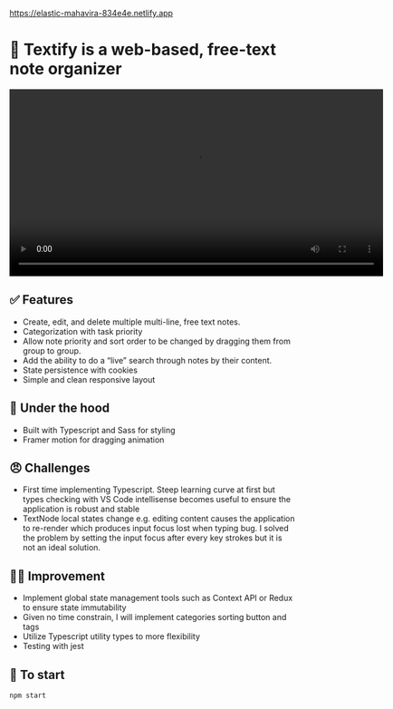 https://elastic-mahavira-834e4e.netlify.app

# 📝 Textify is a web-based, free-text note organizer

<video controls width="660">
<source src="/public/text-demo.mp4" type="video/mp4" >
</video>

## ✅ Features

- Create, edit, and delete multiple multi-line, free text notes.
- Categorization with task priority
- Allow note priority and sort order to be changed by dragging them from group to group.
- Add the ability to do a “live” search through notes by their content.
- State persistence with cookies
- Simple and clean responsive layout

## 🤖 Under the hood

- Built with Typescript and Sass for styling
- Framer motion for dragging animation

## 😠 Challenges

- First time implementing Typescript. Steep learning curve at first but types checking with VS Code intellisense becomes useful to ensure the application is robust and stable
- TextNode local states change e.g. editing content causes the application to re-render which produces input focus lost when typing bug. I solved the problem by setting the input focus after every key strokes but it is not an ideal solution.

## 💪🏼 Improvement

- Implement global state management tools such as Context API or Redux to ensure state immutability
- Given no time constrain, I will implement categories sorting button and tags
- Utilize Typescript utility types to more flexibility
- Testing with jest

## 🚀 To start

`npm start`
